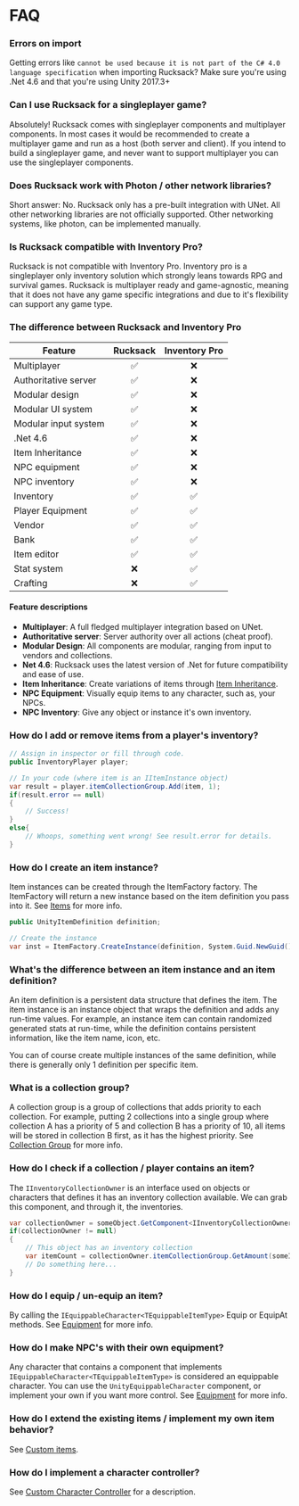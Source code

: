 # FAQ

### Errors on import

Getting errors like `cannot be used because it is not part of the C# 4.0 language specification` when importing Rucksack? Make sure you're using .Net 4.6 and that you're using Unity 2017.3+

### Can I use Rucksack for a singleplayer game?

Absolutely! Rucksack comes with singleplayer components and multiplayer components. In most cases it would be recommended to create a multiplayer game and run as a host (both server and client). If you intend to build a singleplayer game, and never want to support multiplayer you can use the singleplayer components. 

### Does Rucksack work with Photon / other network libraries?

Short answer: No. Rucksack only has a pre-built integration with UNet. All other networking libraries are not officially supported. Other networking systems, like photon, can be implemented manually.

### Is Rucksack compatible with Inventory Pro?

Rucksack is not compatible with Inventory Pro. Inventory pro is a singleplayer only inventory solution which strongly leans towards RPG and survival games. Rucksack is multiplayer ready and game-agnostic, meaning that it does not have any game specific integrations and due to it's flexibility can support any game type.

### The difference between Rucksack and Inventory Pro

| Feature | Rucksack | Inventory Pro |
| ------------- |:-------------:|:--------------:|
| Multiplayer | ✅ | ❌ |
| Authoritative server | ✅ | ❌ |
| Modular design | ✅ | ❌ |
| Modular UI system | ✅ | ❌ |
| Modular input system | ✅ | ❌ |
| .Net 4.6 | ✅ | ❌ |
| Item Inheritance | ✅ | ❌ |
| NPC equipment | ✅ | ❌ |
| NPC inventory | ✅ | ❌ |
| Inventory | ✅ | ✅ |
| Player Equipment | ✅ | ✅ |
| Vendor | ✅ | ✅ |
| Bank | ✅ | ✅ |
| Item editor | ✅ | ✅ |
| Stat system | ❌ | ✅ |
| Crafting | ❌ | ✅ |

#### Feature descriptions

- **Multiplayer**: A full fledged multiplayer integration based on UNet.
- **Authoritative server**: Server authority over all actions (cheat proof).
- **Modular Design**: All components are modular, ranging from input to vendors and collections.
- **Net 4.6**: Rucksack uses the latest version of .Net for future compatibility and ease of use.
- **Item Inheritance**: Create variations of items through [Item Inheritance](Items/Items.md#item-definition).
- **NPC Equipment**: Visually equip items to any character, such as, your NPCs.
- **NPC Inventory**: Give any object or instance it's own inventory.

### How do I add or remove items from a player's inventory?

```csharp
// Assign in inspector or fill through code.
public InventoryPlayer player;

// In your code (where item is an IItemInstance object)
var result = player.itemCollectionGroup.Add(item, 1);
if(result.error == null)
{
	// Success!
}
else{
	// Whoops, something went wrong! See result.error for details.
}
```

### How do I create an item instance?

Item instances can be created through the ItemFactory factory. The ItemFactory will return a new instance based on the item definition you pass into it. See [Items](Items/Items.md) for more info.

```csharp
public UnityItemDefinition definition;

// Create the instance
var inst = ItemFactory.CreateInstance(definition, System.Guid.NewGuid());
```

### What's the difference between an item instance and an item definition?

An item definition is a persistent data structure that defines the item. The item instance is an instance object that wraps the definition and adds any run-time values. For example, an instance item can contain randomized generated stats at run-time, while the definition contains persistent information, like the item name, icon, etc.

You can of course create multiple instances of the same definition, while there is generally only 1 definition per specific item.

### What is a collection group?

A collection group is a group of collections that adds priority to each collection. For example, putting 2 collections into a single group where collection A has a priority of 5 and collection B has a priority of 10, all items will be stored in collection B first, as it has the highest priority.
See [Collection Group](Collections/CollectionGroup.md) for more info.

### How do I check if a collection / player contains an item?

The `IInventoryCollectionOwner` is an interface used on objects or characters that defines it has an inventory collection available. We can grab this component, and through it, the inventories.

```csharp
var collectionOwner = someObject.GetComponent<IInventoryCollectionOwner>();
if(collectionOwner != null)
{
	// This object has an inventory collection
	var itemCount = collectionOwner.itemCollectionGroup.GetAmount(someItem);
	// Do something here...
}
```

### How do I equip / un-equip an item?

By calling the `IEquippableCharacter<TEquippableItemType>` Equip or EquipAt methods. See [Equipment](CharacterEquipment/Equipment.md) for more info.

### How do I make NPC's with their own equipment?

Any character that contains a component that implements `IEquippableCharacter<TEquippableItemType>` is considered an equippable character. You can use the `UnityEquippableCharacter` component, or implement your own if you want more control. See [Equipment](CharacterEquipment/Equipment.md) for more info.

### How do I extend the existing items / implement my own item behavior?

See [Custom items](Items/CustomItem.md).

### How do I implement a character controller?

See [Custom Character Controller](General/CharacterController.md) for a description.
